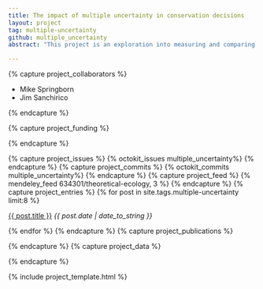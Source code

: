 ```yaml
---
title: The impact of multiple uncertainty in conservation decisions 
layout: project
tag: multiple-uncertainty
github: multiple_uncertainty
abstract: "This project is an exploration into measuring and comparing the value of information in the problem of optimal control or management of a natural resource under multiple sources of uncertainty. Uncertainty about model dynamics, quality of information, and the accuracy of management implementation pose a challenge both in theory and practice of managing natural systems. Different forms of uncertainty may interact, making it impossible to study each in isolation, even in theory and simulation. While managers can often gather additional information to decease uncertainty, not all information is equally valuable. The goal of this project is to help illuminate what kinds of information are most valuable (or kinds of uncertainty are most hazardous) in a way that can be quantified directly in the context of the management optimization problem."

---
```


{% capture project_collaborators %}

- Mike Springborn
- Jim Sanchirico 

{% endcapture %}

{% capture project_funding %}

{% endcapture %}


{% capture project_issues %}
{% octokit_issues multiple_uncertainty%}
{% endcapture %}
{% capture project_commits %}
{% octokit_commits multiple_uncertainty%}
{% endcapture %}
{% capture project_feed %}
{% mendeley_feed 634301/theoretical-ecology, 3 %}
{% endcapture %}
{% capture project_entries %}
{% for post in site.tags.multiple-uncertainty limit:8 %}
<p> <a href="{{ post.url }}">{{ post.title }}</a> 
<span style="font-style:italic"> {{ post.date | date_to_string }}</span></p>
{% endfor %}
{% endcapture %}
{% capture project_publications %}

{% endcapture %}
{% capture project_data %}

{% endcapture %}



{% include project_template.html %}
